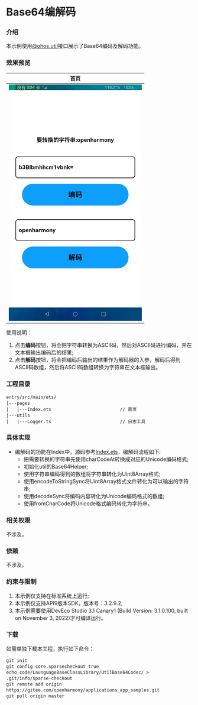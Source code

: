 # Base64编解码

### 介绍
本示例使用[@ohos.util](https://gitee.com/openharmony/docs/blob/master/zh-cn/application-dev/reference/apis/js-apis-util.md)接口展示了Base64编码及解码功能。

### 效果预览
|首页|
|--------|
|![](screenshots/device/main.png)|

使用说明：
1. 点击**编码**按钮，将会把字符串转换为ASCII码，然后对ASCII码进行编码，并在文本框输出编码后的结果;
2. 点击**解码**按钮，将会把编码后输出的结果作为解码器的入参，解码后得到ASCII码数组，然后将ASCII码数组转换为字符串在文本框输出。

### 工程目录
```
entry/src/main/ets/
|---pages
|   |---Index.ets                          // 首页
|---utils                                  
|   |---Logger.ts                          // 日志工具
```

### 具体实现
+ 编解码的功能在Index中，源码参考[Index.ets](entry/src/main/ets/pages/Index.ets)，编解码流程如下:
    + 把需要转换的字符串先使用charCodeAt转换成对应的Unicode编码格式;
    + 初始化util的Base64Helper;
    + 使用字符串编码得到的数组将字符串转化为Uint8Array格式;
    + 使用encodeToStringSync将Uint8Array格式文件转化为可以输出的字符串;
    + 使用decodeSync将编码内容转化为Unicode编码格式的数组;
    + 使用fromCharCode将Unicode格式编码转化为字符串。

### 相关权限

不涉及。

### 依赖

不涉及。

### 约束与限制

1. 本示例仅支持在标准系统上运行;
2. 本示例仅支持API9版本SDK，版本号：3.2.9.2;
3. 本示例需要使用DevEco Studio 3.1 Canary1 (Build Version: 3.1.0.100, built on November 3, 2022)才可编译运行。

### 下载
如需单独下载本工程，执行如下命令：

```
git init
git config core.sparsecheckout true
echo code/LaunguageBaseClassLibrary/UtilBase64Codec/ > .git/info/sparse-checkout
git remote add origin https://gitee.com/openharmony/applications_app_samples.git
git pull origin master
```